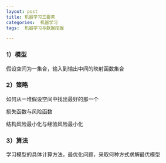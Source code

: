 ```yaml
---
layout: post
title: 机器学习三要素
categories:  机器学习
tags:  机器学习与数据挖掘

---
```


### 1）模型 ###

假设空间为一集合，输入到输出中间的映射函数集合

### 2）策略 ###

如何从一堆假设空间中找出最好的那一个

损失函数与风险函数

结构风险最小化与经验风险最小化

### 3）算法 ###

学习模型的具体计算方法，最优化问题，采取何种方式求解最优模型


